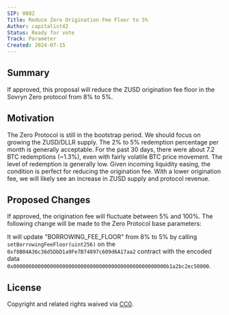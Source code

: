 ```yaml
---
SIP: 0082
Title: Reduce Zero Origination Fee Floor to 5%
Author: capitalist42
Status: Ready for vote
Track: Parameter
Created: 2024-07-15
---
```


## Summary

If approved, this proposal will reduce the ZUSD origination fee floor in the Sovryn Zero protocol from 8% to 5%.

## Motivation

The Zero Protocol is still in the bootstrap period. We should focus on growing the ZUSD/DLLR supply. The 2% to 5% redemption percentage per month is generally acceptable. For the past 30 days, there were about 7.2 BTC redemptions (~1.3%), even with fairly volatile BTC price movement. The level of redemption is generally low. Given incoming liquidity easing, the condition is perfect for reducing the origination fee. With a lower origination fee, we will likely see an increase in ZUSD supply and protocol revenue.

## Proposed Changes

If approved, the origination fee will fluctuate between 5% and 100%. The following change will be made to the Zero Protocol base parameters:

It will update "BORROWING_FEE_FLOOR" from 8% to 5% by calling `setBorrowingFeeFloor(uint256)` on the `0xf8B04A36c36d5DbD1a9Fe7B74897c609d6A17aa2` contract with the encoded data `0x00000000000000000000000000000000000000000000000000b1a2bc2ec50000`.

## License

Copyright and related rights waived via [CC0](https://creativecommons.org/publicdomain/zero/1.0/).